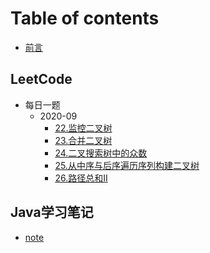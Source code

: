# Table of contents

* [前言](README.md)

## LeetCode
* 每日一题
  * 2020-09
    * [22.监控二叉树](note/mei-ri-yi-ti/202009/22.md)
    * [23.合并二叉树](note/mei-ri-yi-ti/202009/23.md)
    * [24.二叉搜索树中的众数](note/mei-ri-yi-ti/202009/24.md)
    * [25.从中序与后序遍历序列构建二叉树](note/mei-ri-yi-ti/202009/25.md)
    * [26.路径总和II](note/mei-ri-yi-ti/202009/26.md)

## Java学习笔记

* [note](note/note.md)

